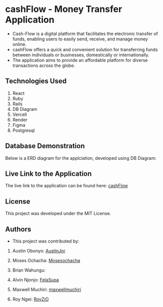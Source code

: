 # cashFlow - Money Transfer Application

- Cash-Flow is a digital platform that facilitates the electronic transfer of funds, enabling users to easily send, receive, and manage money online. 
- cashFlow offers a quick and convenient solution for transferring funds between individuals or businesses, domestically or internationally.
- The application aims to provide an affordable platform for diverse transactions across the globe. 


## Technologies Used

1. React
2. Ruby 
3. Rails
4. DB Diagram
5. Vercell
6. Render
7. Figma
8. Postgresql


## Database Demonstration

Below is a ERD diagram for the applciation, developed using DB Diagram:




## Live Link to the Application

The live link to the application can be found here: [cashFlow](https://cashflow1.vercel.app/)


## License

This project was developed under the MIT License.


## Authors

  + This project was contributed by:

   1. Austin Obonyo: [AustinJnr](https://github.com/Austinjnr)
   
   2. Moses Ochacha: [Mosesochacha](https://github.com/Mosesochacha)
   
   3. Brian Wahungu:
   
   4. Alvin Njonjo: [FelaSupa](https://github.com/fela-Supa)
   
   5. Maxwell Muchiri: [maxwellmuchiri](https://github.com/maxwellmuchiri)
   
   6. Roy Ngei: [RoyZiO](https://github.com/RoyZiO)

